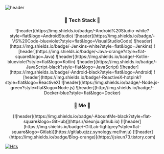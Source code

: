 ![header](https://capsule-render.vercel.app/api?type=waving&animation=twinkling&color=auto&height=300&section=header&text=Developer%20Sieun%20Ju.&fontSize=90)

<h3 align="center">🚀  Tech Stack 🚀</h3>

<p align="center">
![header](https://img.shields.io/badge/-Android%20Studio-white?style=flat&logo=AndroidStudio) ![header](https://img.shields.io/badge/-VS%20Code-blueviolet?style=flat&logo=VisualStudioCode) ![header](https://img.shields.io/badge/-Jenkins-white?style=flat&logo=Jenkins) ![header](https://img.shields.io/badge/-Java-orange?style=flat-square&logo=Java) ![header](https://img.shields.io/badge/-Kotlin-blueviolet?style=flat&logo=Kotlin)  
![header](https://img.shields.io/badge/-JavaScript-black?style=flat&logo=JavaScript) ![header](https://img.shields.io/badge/-Android-black?style=flat&logo=Android) ![header](https://img.shields.io/badge/-ReactiveX-hotpink?style=flat&logo=ReactiveX)  
![header](https://img.shields.io/badge/-Node.js-green?style=flat&logo=Node.js) ![header](http://img.shields.io/badge/-Docker-blue?style=flat&logo=Docker)
</p>

<h3 align="center">🥭  Me 🥭</h3>
<p align="center">
[![header](https://img.shields.io/badge/-AbountMe-black?style=flat-square&logo=GitHub)](https://sieunju.github.io) [![header](https://img.shields.io/badge/-GitLab-lightgrey?style=flat-square&logo=Gitlab)](https://gitlab.qtzz.synology.me/hmju) [![header](https://img.shields.io/badge/Blog-orange)](https://jsieun73.tistory.com)
</p>

[![Hits](https://hits.seeyoufarm.com/api/count/incr/badge.svg?url=https%3A%2F%2Fgithub.com%2Fsieunju%2Fhit-counter&count_bg=%2379C83D&title_bg=%23555555&icon=&icon_color=%23E7E7E7&title=hits&edge_flat=false)](https://hits.seeyoufarm.com)

<!--
**sieunju/sieunju** is a ✨ _special_ ✨ repository because its `README.md` (this file) appears on your GitHub profile.

Here are some ideas to get you started:
![info](https://github-readme-stats.vercel.app/api?username=sieunju&show_icons=true)
- 🔭 I’m currently working on ...
- 🌱 I’m currently learning ...
- 👯 I’m looking to collaborate on ...
- 🤔 I’m looking for help with ...
- 💬 Ask me about ...
- 📫 How to reach me: ...
- 😄 Pronouns: ...
- ⚡ Fun fact: ...
-->
